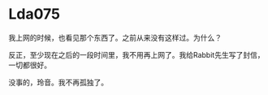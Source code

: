 # Lda075

我上网的时候，也看见那个东西了。之前从来没有这样过。为什么？



反正，至少现在之后的一段时间里，我不用再上网了。我给Rabbit先生写了封信，一切都很好。



没事的，玲音。我不再孤独了。
